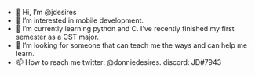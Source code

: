 - 👋 Hi, I’m @jdesires
- 👀 I’m interested in mobile development.
- 🌱 I’m currently learning python and C. I've recently finished my first semester as a CST major.
- 💞️ I’m looking for someone that can teach me the ways and can help me learn.
- 📫 How to reach me twitter: @donniedesires. discord: JD#7943

<!---
jdesires/jdesires is a ✨ special ✨ repository because its `README.md` (this file) appears on your GitHub profile.
You can click the Preview link to take a look at your changes.
--->

